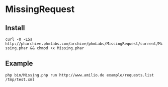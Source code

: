 # MissingRequest

## Install
```curl -O -LSs http://pharchive.phmlabs.com/archive/phmLabs/MissingRequest/current/Missing.phar && chmod +x Missing.phar```


## Example
```php bin/Missing.php run http://www.amilio.de example/requests.list /tmp/test.xml```
